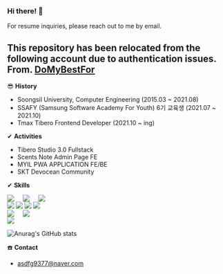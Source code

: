 ### Hi there! 👋
For resume inquiries, please reach out to me by email.

This repository has been relocated from the following account due to authentication issues. From. [DoMyBestFor](https://github.com/DoMyBestFor?tab=repositories)
---------------------------
😎 **History**

* Soongsil University, Computer Engineering (2015.03 ~ 2021.08)
* SSAFY (Samsung Software Academy For Youth) 6기 교육생 (2021.07 ~ 2021.10)
* Tmax Tibero Frontend Developer (2021.10 ~ ing)

✔ **Activities**
* Tibero Studio 3.0 Fullstack
* Scents Note Admin Page FE
* MYIL PWA APPLICATION FE/BE
* SKT Devocean Community

✔ **Skills**

<div style="display: flex; gap: 20px;">
  <img src="https://img.shields.io/badge/Javascript-F7DF12?style=flat-square&logo=Javascript&logoColor=white"/> 
  <img src="https://img.shields.io/badge/Typescript-3178C6?style=flat-square&logo=Typescript&logoColor=white"/> 
  <img src="https://img.shields.io/badge/Java-F7DF12?style=flat-square&logo=Java&logoColor=white"/>
</div>

<img src="https://img.shields.io/badge/React-61DAFB?style=flat-square&logo=React&logoColor=white"/>
<img src="https://img.shields.io/badge/Next.js-000000?style=flat-square&logo=Next.js&logoColor=white"/>
<img src="https://img.shields.io/badge/Redux-764ABC?style=flat-square&logo=Redux&logoColor=white"/>

<img src="https://img.shields.io/badge/Spring-6DB33F?style=flat-square&logo=Spring&logoColor=white"/>

<div style="display: flex; gap: 20px;">
  <img src="https://img.shields.io/badge/Tailwind CSS-06B6D4?style=flat-square&logo=Tailwind CSS&logoColor=white"/> 
  <img src="https://img.shields.io/badge/Storybook-FF4785?style=flat-square&logo=Storybook&logoColor=white"/>
</div>

<div style="display: flex; gap: 20px;">
  <img src="https://img.shields.io/badge/Vercel-000000?style=flat-square&logo=Vercel&logoColor=white"/>
</div>
  
![Anurag's GitHub stats](https://github-readme-stats.vercel.app/api?username=DoMyBestFor&show_icons=true&theme=radical)

☎️ **Contact**

* asdfg9377@naver.com




